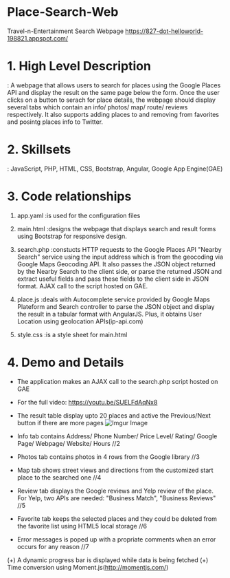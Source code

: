 # Place-Search-Web
Travel-n-Entertainment Search Webpage
https://827-dot-helloworld-198821.appspot.com/

# 1. High Level Description
: A webpage that allows users to search for places using the Google Places API and display the result on the same page below the form. Once the user clicks on a button to serach for place details, the webpage should display several tabs which contain an info/ photos/ map/ route/ reviews respectively. It also supports adding places to and removing from favorites and posintg places info to Twitter. 
   
   
# 2. Skillsets
: JavaScript, PHP, HTML, CSS, Bootstrap, Angular, Google App Engine(GAE)
   
   
# 3. Code relationships
1) app.yaml
:is used for the configuration files

2) main.html
:designs the webpage that displays search and result forms using Bootstrap for responsive design.

3) search.php
:constucts HTTP requests to the Google Places API "Nearby Search" service using the input address which is from                the geocoding via Google Maps Geocoding API. It also passes the JSON object returned by the Nearby Search to                  the client side, or parse the returned JSON and extract useful fields and pass these fields to the client side                in JSON format. AJAX call to the script hosted on GAE. 

4) place.js
:deals with Autocomplete service provided by Google Maps Plateform and Search controller to parse the JSON                      object and display the result in a tabular format with AngularJS. Plus, it obtains User Location using                        geolocation APIs(ip-api.com)

5) style.css
:is a style sheet for main.html


# 4. Demo and Details
- The application makes an AJAX call to the search.php script hosted on GAE
- For the full video: https://youtu.be/SUELFdAqNx8

- The result table display upto 20 places and active the Previous/Next button if there are more pages
![Imgur Image](https://imgur.com/Eobq9o0.gif)

- Info tab contains Address/ Phone Number/ Price Level/ Rating/ Google Page/ Webpage/ Website/ Hours
//2 

- Photos tab contains photos in 4 rows from the Google library
//3

- Map tab shows street views and directions from the customized start place to the searched one
//4

- Review tab displays the Google reviews and Yelp review of the place. For Yelp, two APIs are needed: "Business Match", "Business Reviews" 
//5

- Favorite tab keeps the selected places and they could be deleted from the favorite list using HTML5 local storage 
//6

- Error messages is poped up with a propriate comments when an error occurs for any reason
//7

(+) A dynamic progress bar is displayed while data is being fetched
(+) Time conversion using Moment.js(http://momentjs.com/)

